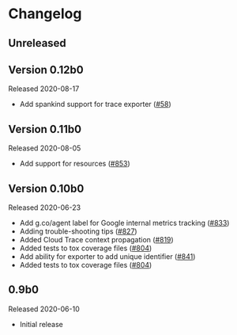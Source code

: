 # Changelog

## Unreleased

## Version 0.12b0

Released 2020-08-17

- Add spankind support for trace exporter
  ([#58](https://github.com/GoogleCloudPlatform/opentelemetry-operations-python/pull/58))


## Version 0.11b0

Released 2020-08-05

- Add support for resources
  ([#853](https://github.com/open-telemetry/opentelemetry-python/pull/853))

## Version 0.10b0

Released 2020-06-23

- Add g.co/agent label for Google internal metrics tracking
  ([#833](https://github.com/open-telemetry/opentelemetry-python/pull/833))
- Adding trouble-shooting tips
  ([#827](https://github.com/open-telemetry/opentelemetry-python/pull/827))
- Added Cloud Trace context propagation
  ([#819](https://github.com/open-telemetry/opentelemetry-python/pull/819))
- Added tests to tox coverage files
  ([#804](https://github.com/open-telemetry/opentelemetry-python/pull/804))
- Add ability for exporter to add unique identifier
  ([#841](https://github.com/open-telemetry/opentelemetry-python/pull/841))
- Added tests to tox coverage files
  ([#804](https://github.com/open-telemetry/opentelemetry-python/pull/804))

## 0.9b0

Released 2020-06-10

- Initial release
